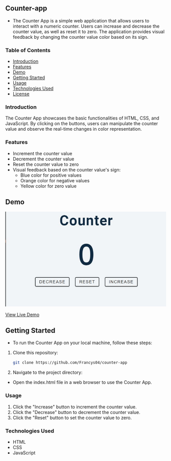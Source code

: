 
## Counter-app

- The Counter App is a simple web application that allows users to interact with a numeric counter. Users can increase and decrease the counter value, as well as reset it to zero. The application provides visual feedback by changing the counter value color based on its sign.

### Table of Contents

- [Introduction](#introduction)
- [Features](#features)
- [Demo](#demo)
- [Getting Started](#getting-started)
- [Usage](#usage)
- [Technologies Used](#technologies-used)
- [License](#license)

### Introduction

The Counter App showcases the basic functionalities of HTML, CSS, and JavaScript. By clicking on the buttons, users can manipulate the counter value and observe the real-time changes in color representation.

### Features

- Increment the counter value
- Decrement the counter value
- Reset the counter value to zero
- Visual feedback based on the counter value's sign:
  - Blue color for positive values
  - Orange color for negative values
  - Yellow color for zero value

## Demo

![Counter App Demo](Capture.JPG)

[View Live Demo](http://127.0.0.1:5500/index.html) 

## Getting Started

- To run the Counter App on your local machine, follow these steps:

1. Clone this repository:

   ```bash
   git clone https://github.com/Francys04/counter-app

2. Navigate to the project directory:

- Open the index.html file in a web browser to use the Counter App.

### Usage
1. Click the "Increase" button to increment the counter value.
2. Click the "Decrease" button to decrement the counter value.
3. Click the "Reset" button to set the counter value to zero.
### Technologies Used
- HTML
- CSS
- JavaScript